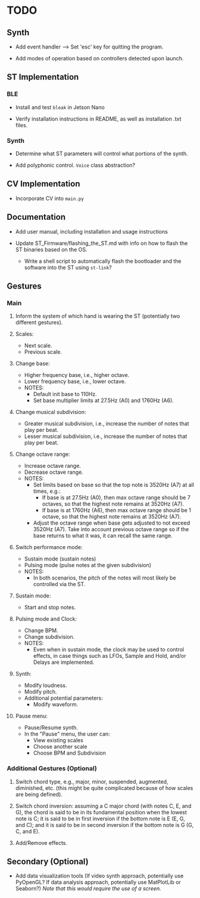 # TODO

## Synth

* Add event handler --> Set 'esc' key for quitting the program.

* Add modes of operation based on controllers detected upon launch.


## ST Implementation

### BLE

* Install and test `bleak` in Jetson Nano

* Verify installation instructions in README, as well as installation .txt files.


### Synth

* Determine what ST parameters will control what portions of the synth.

* Add polyphonic control. `Voice` class abstraction?


## CV Implementation

* Incorporate CV into `main.py`


## Documentation

* Add user manual, including installation and usage instructions

* Update ST_Firmware/flashing_the_ST.md with info on how to flash the ST binaries based on the OS.

    * Write a shell script to automatically flash the bootloader and the software into the ST using `st-link`?


## Gestures

### Main

1. Inform the system of which hand is wearing the ST (potentially two different gestures).

2. Scales:
    * Next scale.
    * Previous scale.

3. Change base:
    * Higher frequency base, i.e., higher octave.
    * Lower frequency base, i.e., lower octave.
    * NOTES:
        * Default init base to 110Hz.
        * Set base multiplier limits at 27.5Hz (A0) and 1760Hz (A6).

4. Change musical subdivision:
    * Greater musical subdivision, i.e., increase the number of notes that play per beat.
    * Lesser musical subdivision, i.e., increase the number of notes that play per beat.

5. Change octave range:
    * Increase octave range.
    * Decrease octave range.
    * NOTES:
        * Set limits based on base so that the top note is 3520Hz (A7) at all times, e.g.:
            * If base is at 27.5Hz (A0), then max octave range should be 7 octaves, so that the highest note remains at 3520Hz (A7).
            * If base is at 1760Hz (A6), then max octave range should be 1 octave, so that the highest note remains at 3520Hz (A7).
        * Adjust the octave range when base gets adjusted to not exceed 3520Hz (A7). Take into account previous octave range so if the base returns to what it was, it can recall the same range.

6. Switch performance mode:
    * Sustain mode (sustain notes)
    * Pulsing mode (pulse notes at the given subdivision)
    * NOTES:
        * In both scenarios, the pitch of the notes will most likely be controlled via the ST.

7. Sustain mode:
    * Start and stop notes.

8. Pulsing mode and Clock:
    * Change BPM.
    * Change subdivision.
    * NOTES:
        * Even when in sustain mode, the clock may be used to control effects, in case things such as LFOs, Sample and Hold, and/or Delays are implemented.

9. Synth:
    * Modify loudness.
    * Modify pitch.
    * Additional potential parameters:
        * Modify waveform.

10. Pause menu:
    * Pause/Resume synth.
    * In the "Pause" menu, the user can:
        * View existing scales
        * Choose another scale
        * Choose BPM and Subdivision


### Additional Gestures (Optional)

1. Switch chord type, e.g., major, minor, suspended, augmented, diminished, etc. (this might be quite complicated because of how scales are being defined).

2. Switch chord inversion: assuming a C major chord (with notes C, E, and G), the chord is said to be in its fundamental position when the lowest note is C; it is said to be in first inversion if the bottom note is E (E, G, and C); and it is said to be in second inversion if the bottom note is G (G, C, and E).

3. Add/Remove effects.


## Secondary (Optional)

* Add data visualization tools (If video synth approach, potentially use PyOpenGL? If data analysis approach, potentially use MatPlotLib or Seaborn?) *Note that this would require the use of a screen.*
